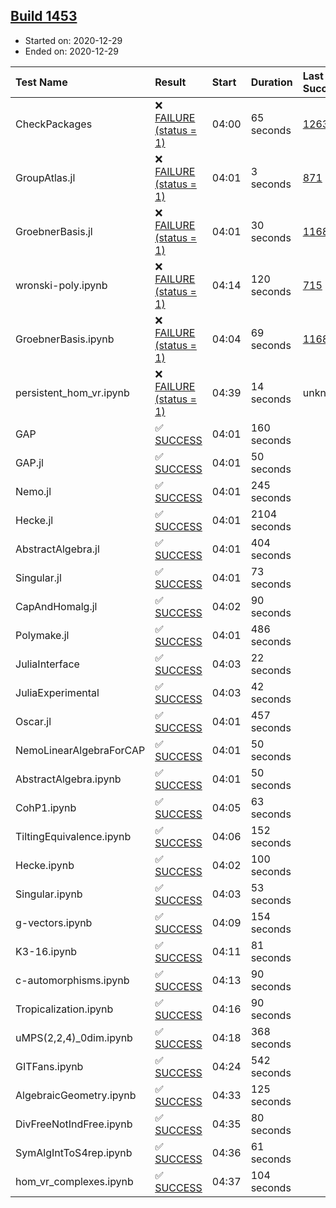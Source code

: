 ## [Build 1453](https://oscarci.mathematik.uni-kl.de/job/oscar-stable/1453/)

* Started on: 2020-12-29
* Ended on: 2020-12-29

| Test Name    | Result | Start | Duration | Last Success | First Failure |
|:-------------|:-------|:------|:---------|:-------------|:--------------|
| CheckPackages | ❌ [FAILURE (status = 1)](https://oscarci.mathematik.uni-kl.de/job/oscar-stable/1453/artifact/logs/build-1453/CheckPackages.log) | 04:00 | 65 seconds | [1263](https://oscarci.mathematik.uni-kl.de/job/oscar-stable/1263/) | [1264](https://oscarci.mathematik.uni-kl.de/job/oscar-stable/1264/) |
| GroupAtlas.jl | ❌ [FAILURE (status = 1)](https://oscarci.mathematik.uni-kl.de/job/oscar-stable/1453/artifact/logs/build-1453/GroupAtlas.jl.log) | 04:01 | 3 seconds | [871](https://oscarci.mathematik.uni-kl.de/job/oscar-stable/871/) | [872](https://oscarci.mathematik.uni-kl.de/job/oscar-stable/872/) |
| GroebnerBasis.jl | ❌ [FAILURE (status = 1)](https://oscarci.mathematik.uni-kl.de/job/oscar-stable/1453/artifact/logs/build-1453/GroebnerBasis.jl.log) | 04:01 | 30 seconds | [1168](https://oscarci.mathematik.uni-kl.de/job/oscar-stable/1168/) | [1169](https://oscarci.mathematik.uni-kl.de/job/oscar-stable/1169/) |
| wronski-poly.ipynb | ❌ [FAILURE (status = 1)](https://oscarci.mathematik.uni-kl.de/job/oscar-stable/1453/artifact/logs/build-1453/wronski-poly.ipynb.log) | 04:14 | 120 seconds | [715](https://oscarci.mathematik.uni-kl.de/job/oscar-stable/715/) | [716](https://oscarci.mathematik.uni-kl.de/job/oscar-stable/716/) |
| GroebnerBasis.ipynb | ❌ [FAILURE (status = 1)](https://oscarci.mathematik.uni-kl.de/job/oscar-stable/1453/artifact/logs/build-1453/GroebnerBasis.ipynb.log) | 04:04 | 69 seconds | [1168](https://oscarci.mathematik.uni-kl.de/job/oscar-stable/1168/) | [1169](https://oscarci.mathematik.uni-kl.de/job/oscar-stable/1169/) |
| persistent_hom_vr.ipynb | ❌ [FAILURE (status = 1)](https://oscarci.mathematik.uni-kl.de/job/oscar-stable/1453/artifact/logs/build-1453/persistent_hom_vr.ipynb.log) | 04:39 | 14 seconds | unknown | unknown |
| GAP | ✅ [SUCCESS](https://oscarci.mathematik.uni-kl.de/job/oscar-stable/1453/artifact/logs/build-1453/GAP.log) | 04:01 | 160 seconds |  |  |
| GAP.jl | ✅ [SUCCESS](https://oscarci.mathematik.uni-kl.de/job/oscar-stable/1453/artifact/logs/build-1453/GAP.jl.log) | 04:01 | 50 seconds |  |  |
| Nemo.jl | ✅ [SUCCESS](https://oscarci.mathematik.uni-kl.de/job/oscar-stable/1453/artifact/logs/build-1453/Nemo.jl.log) | 04:01 | 245 seconds |  |  |
| Hecke.jl | ✅ [SUCCESS](https://oscarci.mathematik.uni-kl.de/job/oscar-stable/1453/artifact/logs/build-1453/Hecke.jl.log) | 04:01 | 2104 seconds |  |  |
| AbstractAlgebra.jl | ✅ [SUCCESS](https://oscarci.mathematik.uni-kl.de/job/oscar-stable/1453/artifact/logs/build-1453/AbstractAlgebra.jl.log) | 04:01 | 404 seconds |  |  |
| Singular.jl | ✅ [SUCCESS](https://oscarci.mathematik.uni-kl.de/job/oscar-stable/1453/artifact/logs/build-1453/Singular.jl.log) | 04:01 | 73 seconds |  |  |
| CapAndHomalg.jl | ✅ [SUCCESS](https://oscarci.mathematik.uni-kl.de/job/oscar-stable/1453/artifact/logs/build-1453/CapAndHomalg.jl.log) | 04:02 | 90 seconds |  |  |
| Polymake.jl | ✅ [SUCCESS](https://oscarci.mathematik.uni-kl.de/job/oscar-stable/1453/artifact/logs/build-1453/Polymake.jl.log) | 04:01 | 486 seconds |  |  |
| JuliaInterface | ✅ [SUCCESS](https://oscarci.mathematik.uni-kl.de/job/oscar-stable/1453/artifact/logs/build-1453/JuliaInterface.log) | 04:03 | 22 seconds |  |  |
| JuliaExperimental | ✅ [SUCCESS](https://oscarci.mathematik.uni-kl.de/job/oscar-stable/1453/artifact/logs/build-1453/JuliaExperimental.log) | 04:03 | 42 seconds |  |  |
| Oscar.jl | ✅ [SUCCESS](https://oscarci.mathematik.uni-kl.de/job/oscar-stable/1453/artifact/logs/build-1453/Oscar.jl.log) | 04:01 | 457 seconds |  |  |
| NemoLinearAlgebraForCAP | ✅ [SUCCESS](https://oscarci.mathematik.uni-kl.de/job/oscar-stable/1453/artifact/logs/build-1453/NemoLinearAlgebraForCAP.log) | 04:01 | 50 seconds |  |  |
| AbstractAlgebra.ipynb | ✅ [SUCCESS](https://oscarci.mathematik.uni-kl.de/job/oscar-stable/1453/artifact/logs/build-1453/AbstractAlgebra.ipynb.log) | 04:01 | 50 seconds |  |  |
| CohP1.ipynb | ✅ [SUCCESS](https://oscarci.mathematik.uni-kl.de/job/oscar-stable/1453/artifact/logs/build-1453/CohP1.ipynb.log) | 04:05 | 63 seconds |  |  |
| TiltingEquivalence.ipynb | ✅ [SUCCESS](https://oscarci.mathematik.uni-kl.de/job/oscar-stable/1453/artifact/logs/build-1453/TiltingEquivalence.ipynb.log) | 04:06 | 152 seconds |  |  |
| Hecke.ipynb | ✅ [SUCCESS](https://oscarci.mathematik.uni-kl.de/job/oscar-stable/1453/artifact/logs/build-1453/Hecke.ipynb.log) | 04:02 | 100 seconds |  |  |
| Singular.ipynb | ✅ [SUCCESS](https://oscarci.mathematik.uni-kl.de/job/oscar-stable/1453/artifact/logs/build-1453/Singular.ipynb.log) | 04:03 | 53 seconds |  |  |
| g-vectors.ipynb | ✅ [SUCCESS](https://oscarci.mathematik.uni-kl.de/job/oscar-stable/1453/artifact/logs/build-1453/g-vectors.ipynb.log) | 04:09 | 154 seconds |  |  |
| K3-16.ipynb | ✅ [SUCCESS](https://oscarci.mathematik.uni-kl.de/job/oscar-stable/1453/artifact/logs/build-1453/K3-16.ipynb.log) | 04:11 | 81 seconds |  |  |
| c-automorphisms.ipynb | ✅ [SUCCESS](https://oscarci.mathematik.uni-kl.de/job/oscar-stable/1453/artifact/logs/build-1453/c-automorphisms.ipynb.log) | 04:13 | 90 seconds |  |  |
| Tropicalization.ipynb | ✅ [SUCCESS](https://oscarci.mathematik.uni-kl.de/job/oscar-stable/1453/artifact/logs/build-1453/Tropicalization.ipynb.log) | 04:16 | 90 seconds |  |  |
| uMPS(2,2,4)_0dim.ipynb | ✅ [SUCCESS](https://oscarci.mathematik.uni-kl.de/job/oscar-stable/1453/artifact/logs/build-1453/uMPS-2-2-4-_0dim.ipynb.log) | 04:18 | 368 seconds |  |  |
| GITFans.ipynb | ✅ [SUCCESS](https://oscarci.mathematik.uni-kl.de/job/oscar-stable/1453/artifact/logs/build-1453/GITFans.ipynb.log) | 04:24 | 542 seconds |  |  |
| AlgebraicGeometry.ipynb | ✅ [SUCCESS](https://oscarci.mathematik.uni-kl.de/job/oscar-stable/1453/artifact/logs/build-1453/AlgebraicGeometry.ipynb.log) | 04:33 | 125 seconds |  |  |
| DivFreeNotIndFree.ipynb | ✅ [SUCCESS](https://oscarci.mathematik.uni-kl.de/job/oscar-stable/1453/artifact/logs/build-1453/DivFreeNotIndFree.ipynb.log) | 04:35 | 80 seconds |  |  |
| SymAlgIntToS4rep.ipynb | ✅ [SUCCESS](https://oscarci.mathematik.uni-kl.de/job/oscar-stable/1453/artifact/logs/build-1453/SymAlgIntToS4rep.ipynb.log) | 04:36 | 61 seconds |  |  |
| hom_vr_complexes.ipynb | ✅ [SUCCESS](https://oscarci.mathematik.uni-kl.de/job/oscar-stable/1453/artifact/logs/build-1453/hom_vr_complexes.ipynb.log) | 04:37 | 104 seconds |  |  |
